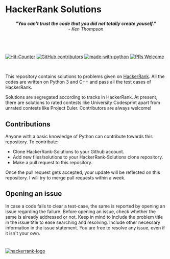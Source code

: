 # HackerRank Solutions


 <p align = "center"><i> <strong>"You can't trust the code that you did not totally create youself." </strong><br>   - Ken Thompson </i>
</p>

#
<br>

[![Hit-Counter](http://hits.dwyl.io/aviral36/HackerRank-Solutions.svg)](http://hits.dwyl.io/aviral36/HackerRank-Solutions) 
[![GitHub contributors](https://img.shields.io/github/contributors/Naereen/StrapDown.js.svg)](https://gitHub.com/aviral36/HackerRank-Solutions/)  [![made-with-python](https://img.shields.io/badge/Made%20with-Python-1f425f.svg)](https://www.python.org/)
[![PRs Welcome](https://img.shields.io/badge/PRs-welcome-brightgreen.svg?style=flat-square)](http://makeapullrequest.com)

<br>

This repository contains solutions to problems given on [HackerRank](https://www.hackerrank.com).
All the codes are written on Python 3 and C++ and pass all the test cases of HackerRank. 

Solutions are segregated according to tracks in HackerRank. At present, there are solutions to rated contests like University Codesprint apart from unrated contests like Project Euler. Contributors are always welcome!


## Contributions

Anyone with a basic knowledge of Python can contribute towards this repository. To contribute:
- Clone HackerRank-Solutions to your Github account.
- Add new files/solutions to your HackerRank-Solutions clone repository.
- Make a pull request to this repository.

Once the pull request gets accepted, your update will be reflected on this repository. I will try to merge pull requests within a week.

## Opening an issue

In case a code fails to clear a test-case, the same is reported by opening an issue regarding the failure. Before opening an issue, check whether the same is already addressed or not. 
Keep in mind to include the problem title in the issue title to ease searching and resolving. Include other necessary information in the issue statement.
You are free to resolve any issue, even if it isn't your own.
<br>

#

[![hackerrank-logo](https://github.com/aviral36/HackerRank-Solutions/blob/master/Hackerrank_Logo.png "Visit HackerRank")](https://www.hackerrank.com)
